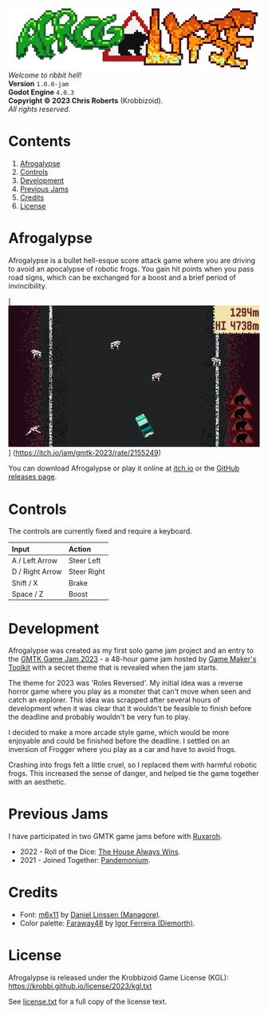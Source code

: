 ![Afrogalypse logo.](etc/logos/logo_512x128.png)  
_Welcome to ribbit hell!_  
__Version__ `1.0.0-jam`  
__Godot Engine__ `4.0.3`  
__Copyright &copy; 2023 Chris Roberts__ (Krobbizoid).  
_All rights reserved._

# Contents
1. [Afrogalypse](#afrogalypse)
2. [Controls](#controls)
3. [Development](#development)
4. [Previous Jams](#previous-jams)
5. [Credits](#credits)
6. [License](#license)

# Afrogalypse
Afrogalypse is a bullet hell-esque score attack game where you are driving to
avoid an apocalypse of robotic frogs. You gain hit points when you pass road
signs, which can be exchanged for a boost and a brief period of invincibility.

[![Afrogalypse gameplay.](etc/screenshots/screenshot_gameplay.png)]
(https://itch.io/jam/gmtk-2023/rate/2155249)

You can download Afrogalypse or play it online at
[itch.io](https://itch.io/jam/gmtk-2023/rate/2155249) or the
[GitHub releases page](https://github.com/krobbi/afrogalypse/releases).

# Controls
The controls are currently fixed and require a keyboard.

| Input           | Action      |
| :-------------- | :---------- |
| A / Left Arrow  | Steer Left  |
| D / Right Arrow | Steer Right |
| Shift / X       | Brake       |
| Space / Z       | Boost       |

# Development
Afrogalypse was created as my first solo game jam project and an entry to the
[GMTK Game Jam 2023](https://itch.io/jam/gmtk-2023) - a 48-hour game jam hosted
by [Game Maker's Toolkit](https://www.youtube.com/@GMTK) with a secret theme
that is revealed when the jam starts.

The theme for 2023 was 'Roles Reversed'. My initial idea was a reverse horror
game where you play as a monster that can't move when seen and catch an
explorer. This idea was scrapped after several hours of development when it was
clear that it wouldn't be feasible to finish before the deadline and probably
wouldn't be very fun to play.

I decided to make a more arcade style game, which would be more enjoyable and
could be finished before the deadline. I settled on an inversion of Frogger
where you play as a car and have to avoid frogs.

Crashing into frogs felt a little cruel, so I replaced them with harmful
robotic frogs. This increased the sense of danger, and helped tie the game
together with an aesthetic.

# Previous Jams
I have participated in two GMTK game jams before with
[Ruxaroh](https://github.com/ruxaroh).

* 2022 - Roll of the Dice:
[The House Always Wins](https://github.com/krobbi/gmtk-2022).
* 2021 - Joined Together:
[Pandemonium](https://ruxaroh.itch.io/pandemonium).

# Credits
* Font: [m6x11](https://managore.itch.io/m6x11) by
[Daniel Linssen (Managore)](https://twitter.com/managore).
* Color palette: [Faraway48](https://lospec.com/palette-list/faraway48) by
[Igor Ferreira (Diemorth)](https://twitter.com/diemorth).

# License
Afrogalypse is released under the Krobbizoid Game License (KGL):  
https://krobbi.github.io/license/2023/kgl.txt

See [license.txt](license.txt) for a full copy of the license text.
